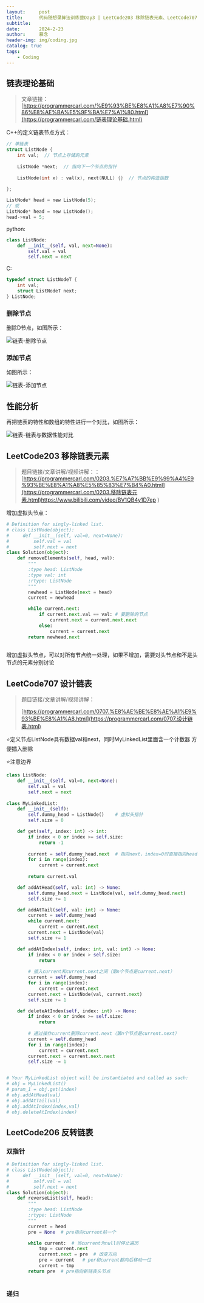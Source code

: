 ```yaml
---
layout:     post   				    
title:      代码随想录算法训练营Day3 | LeetCode203 移除链表元素、LeetCode707 设计链表、LeetCode206 反转链表 
subtitle:   
date:       2024-2-23				
author:     慕念 						
header-img: img/coding.jpg
catalog: true 						
tags:								
    - Coding
---
```


## 链表理论基础 

> 文章链接：[https://programmercarl.com/%E9%93%BE%E8%A1%A8%E7%90%86%E8%AE%BA%E5%9F%BA%E7%A1%80.html](https://programmercarl.com/链表理论基础.html)

C++的定义链表节点方式：

```c
// 单链表
struct ListNode {
    int val;  // 节点上存储的元素
    
    ListNode *next;  // 指向下一个节点的指针
    
    ListNode(int x) : val(x), next(NULL) {}  // 节点的构造函数
    
};

ListNode* head = new ListNode(5);
// 或
ListNode* head = new ListNode();
head->val = 5;
```

python:

```python
class ListNode:
    def __init__(self, val, next=None):
        self.val = val
        self.next = next
```

C:

```c
typedef struct ListNodeT {
    int val;
    struct ListNodeT next;
} ListNode;
```



### 删除节点

删除D节点，如图所示：

![链表-删除节点](https://munian-1308672375.cos.ap-shanghai.myqcloud.com/images/202402261438150.png)

### 添加节点

如图所示：

![链表-添加节点](https://munian-1308672375.cos.ap-shanghai.myqcloud.com/images/202402261438037.png)

## 性能分析

再把链表的特性和数组的特性进行一个对比，如图所示：

![链表-链表与数据性能对比](https://munian-1308672375.cos.ap-shanghai.myqcloud.com/images/202402261438296.png)

## LeetCode203 移除链表元素

> 题目链接/文章讲解/视频讲解：：[https://programmercarl.com/0203.%E7%A7%BB%E9%99%A4%E9%93%BE%E8%A1%A8%E5%85%83%E7%B4%A0.html](https://programmercarl.com/0203.移除链表元素.html)https://www.bilibili.com/video/BV1QB4y1D7ep )

增加虚拟头节点：

```python
# Definition for singly-linked list.
# class ListNode(object):
#     def __init__(self, val=0, next=None):
#         self.val = val
#         self.next = next
class Solution(object):
    def removeElements(self, head, val):
        """
        :type head: ListNode
        :type val: int
        :rtype: ListNode
        """
        newhead = ListNode(next = head)
        current = newhead

        while current.next:
            if current.next.val == val: # 要删除的节点
                current.next = current.next.next
            else:
                current = current.next
        return newhead.next
        
```

增加虚拟头节点，可以对所有节点统一处理，如果不增加，需要对头节点和不是头节点的元素分别讨论

## LeetCode707 设计链表

> 题目链接/文章讲解/视频讲解：
>
> [https://programmercarl.com/0707.%E8%AE%BE%E8%AE%A1%E9%93%BE%E8%A1%A8.html](https://programmercarl.com/0707.设计链表.html)

⭐定义节点ListNode具有数据val和next，同时MyLinkedList里面含一个计数器 方便插入删除

⭐注意边界

```python
class ListNode:
    def __init__(self, val=0, next=None):
        self.val = val
        self.next = next
        
class MyLinkedList:
    def __init__(self):
        self.dummy_head = ListNode()	# 虚拟头指针
        self.size = 0

    def get(self, index: int) -> int:
        if index < 0 or index >= self.size:
            return -1
        
        current = self.dummy_head.next	# 指向next，index=0时直接指向head
        for i in range(index):
            current = current.next
            
        return current.val

    def addAtHead(self, val: int) -> None:
        self.dummy_head.next = ListNode(val, self.dummy_head.next)
        self.size += 1

    def addAtTail(self, val: int) -> None:
        current = self.dummy_head
        while current.next:
            current = current.next
        current.next = ListNode(val)
        self.size += 1

    def addAtIndex(self, index: int, val: int) -> None:
        if index < 0 or index > self.size:
            return
        
        # 插入current和current.next之间（第n个节点是current.next）
        current = self.dummy_head
        for i in range(index):
            current = current.next
        current.next = ListNode(val, current.next)
        self.size += 1

    def deleteAtIndex(self, index: int) -> None:
        if index < 0 or index >= self.size:
            return
        
        # 通过操作current删除current.next（第n个节点是current.next）
        current = self.dummy_head
        for i in range(index):
            current = current.next
        current.next = current.next.next
        self.size -= 1


# Your MyLinkedList object will be instantiated and called as such:
# obj = MyLinkedList()
# param_1 = obj.get(index)
# obj.addAtHead(val)
# obj.addAtTail(val)
# obj.addAtIndex(index,val)
# obj.deleteAtIndex(index)
```



## LeetCode206 反转链表

### 双指针

```python
# Definition for singly-linked list.
# class ListNode(object):
#     def __init__(self, val=0, next=None):
#         self.val = val
#         self.next = next
class Solution(object):
    def reverseList(self, head):
        """
        :type head: ListNode
        :rtype: ListNode
        """
        current = head
        pre = None  # pre指向current前一个

        while current:  # 当current为null时停止遍历
            tmp = current.next
            current.next = pre  # 改变方向
            pre = current   # per和current都向后移动一位
            current = tmp
        return pre  # pre指向新链表头节点
        
```

### 递归

